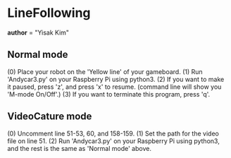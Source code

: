 # LineFollowing
__author__ = "Yisak Kim"


## Normal mode
(0) Place your robot on the 'Yellow line' of your gameboard.
(1) Run 'Andycar3.py' on your Raspberry Pi using python3.
(2) If you want to make it paused, press 'z', and press 'x' to resume.
    (command line will show you 'M-mode On/Off'.)
(3) If you want to terminate this program, press 'q'.


## VideoCature mode
(0) Uncomment line 51-53, 60, and 158-159.
(1) Set the path for the video file on line 51.
(2) Run 'Andycar3.py' on your Raspberry Pi using python3, and the rest is the same as 'Normal mode' above.
